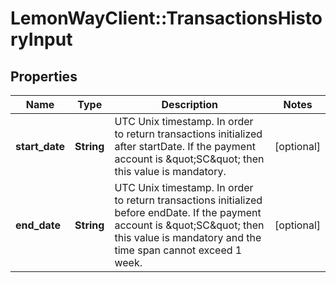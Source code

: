 # LemonWayClient::TransactionsHistoryInput

## Properties
Name | Type | Description | Notes
------------ | ------------- | ------------- | -------------
**start_date** | **String** | UTC Unix timestamp.  In order to return transactions initialized after startDate.  If the payment account is \&quot;SC\&quot; then this value is mandatory. | [optional] 
**end_date** | **String** | UTC Unix timestamp.  In order to return transactions initialized before endDate.  If the payment account is \&quot;SC\&quot; then this value is mandatory and the time span cannot exceed 1 week. | [optional] 


